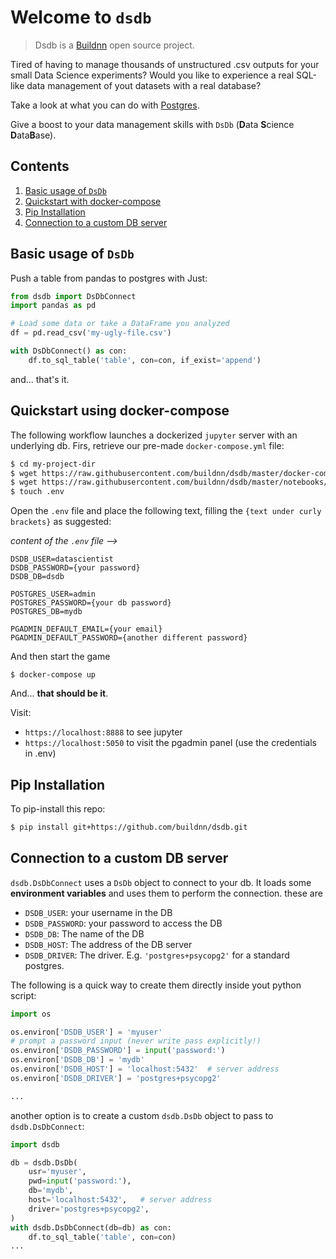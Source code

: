# Welcome to `dsdb`

> Dsdb is a [Buildnn](https://www.buildnn.com) open source project.

Tired of having to manage thousands of unstructured .csv outputs for your small Data Science experiments? Would you like to experience a real SQL-like data management of yout datasets with a real database? 

Take a look at what you can do with [Postgres](https://www.pgadmin.org/screenshots/#7).

Give a boost to your data management skills with `DsDb` (**D**ata **S**cience **D**ata**B**ase).

## Contents

1. [Basic usage of `DsDb`](#markdown-header-basic-usage-of-dsdb)
2. [Quickstart with docker-compose](#markdown-header-quickstart-using-docker-compose)
3. [Pip Installation](#markdown-header-pip-installation)
4. [Connection to a custom DB server](#markdown-header-connection_to_a_custom_db_server)

## Basic usage of `DsDb`

Push a table from pandas to postgres with Just:

```python
from dsdb import DsDbConnect
import pandas as pd

# Load some data or take a DataFrame you analyzed
df = pd.read_csv('my-ugly-file.csv')

with DsDbConnect() as con:
    df.to_sql_table('table', con=con, if_exist='append')

```
and... that's it.


## Quickstart using docker-compose

The following workflow launches a dockerized `jupyter` server with an underlying db.
Firs, retrieve our pre-made `docker-compose.yml` file: 
```bash
$ cd my-project-dir
$ wget https://raw.githubusercontent.com/buildnn/dsdb/master/docker-compose.yml
$ wget https://raw.githubusercontent.com/buildnn/dsdb/master/notebooks/dsdb_test.ipynb
$ touch .env
```

Open the `.env` file and place the following text, filling the `{text under curly brackets}` as suggested:

_content of the `.env` file -->_

```
DSDB_USER=datascientist
DSDB_PASSWORD={your password}
DSDB_DB=dsdb

POSTGRES_USER=admin
POSTGRES_PASSWORD={your db password}
POSTGRES_DB=mydb

PGADMIN_DEFAULT_EMAIL={your email}
PGADMIN_DEFAULT_PASSWORD={another different password}
```
And then start the game
```
$ docker-compose up
```

And... **that should be it**.

Visit:
* `https://localhost:8888` to see jupyter
* `https://localhost:5050` to visit the pgadmin panel (use the credentials in .env)


## Pip Installation

To pip-install this repo:
```bash
$ pip install git+https://github.com/buildnn/dsdb.git
```

## Connection to a custom DB server 

`dsdb.DsDbConnect` uses a `DsDb`
object to connect to your db. It loads some
**environment variables** and uses them to perform
the connection. these are
* `DSDB_USER`: your username in the DB
* `DSDB_PASSWORD`: your password to access the DB
* `DSDB_DB`: The name of the DB 
* `DSDB_HOST`: The address of the DB server
* `DSDB_DRIVER`: The driver. E.g. `'postgres+psycopg2'` for a standard postgres. 

The following is a quick way to create
them directly inside yout python script:

```python
import os

os.environ['DSDB_USER'] = 'myuser'
# prompt a password input (never write pass explicitly!)
os.environ['DSDB_PASSWORD'] = input('password:')
os.environ['DSDB_DB'] = 'mydb'
os.environ['DSDB_HOST'] = 'localhost:5432'  # server address
os.environ['DSDB_DRIVER'] = 'postgres+psycopg2'

...
``` 

another option is to create a custom `dsdb.DsDb` object
to pass to `dsdb.DsDbConnect`:

```python
import dsdb

db = dsdb.DsDb(
    usr='myuser',
    pwd=input('password:'),
    db='mydb',
    host='localhost:5432',   # server address
    driver='postgres+psycopg2',
)
with dsdb.DsDbConnect(db=db) as con:
    df.to_sql_table('table', con=con)
...
``` 
